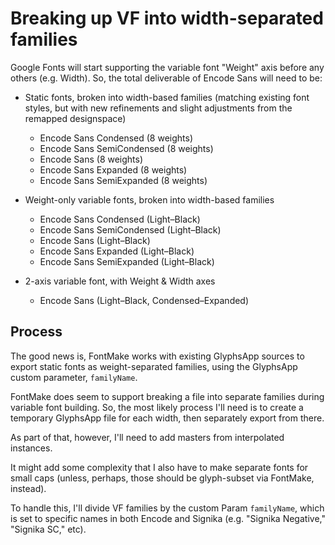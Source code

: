 # Breaking up VF into width-separated families

Google Fonts will start supporting the variable font "Weight" axis before any others (e.g. Width). So, the total deliverable of Encode Sans will need to be:

- Static fonts, broken into width-based families (matching existing font styles, but with new refinements and slight adjustments from the remapped designspace)
    - Encode Sans Condensed (8 weights)
    - Encode Sans SemiCondensed (8 weights)
    - Encode Sans  (8 weights)
    - Encode Sans Expanded (8 weights)
    - Encode Sans SemiExpanded (8 weights)

- Weight-only variable fonts, broken into width-based families
    - Encode Sans Condensed (Light–Black)
    - Encode Sans SemiCondensed (Light–Black)
    - Encode Sans (Light–Black)
    - Encode Sans Expanded (Light–Black)
    - Encode Sans SemiExpanded (Light–Black)

- 2-axis variable font, with Weight & Width axes
    - Encode Sans  (Light–Black, Condensed–Expanded)

## Process

The good news is, FontMake works with existing GlyphsApp sources to export static fonts as weight-separated families, using the GlyphsApp custom parameter, `familyName`.

FontMake does seem to support breaking a file into separate families during variable font building. So, the most likely process I'll need is to create a temporary GlyphsApp file for each width, then separately export from there.

As part of that, however, I'll need to add masters from interpolated instances.

It might add some complexity that I also have to make separate fonts for small caps (unless, perhaps, those should be glyph-subset via FontMake, instead).

To handle this, I'll divide VF families by the custom Param `familyName`, which is set to specific names in both Encode and Signika (e.g. "Signika Negative," "Signika SC," etc).
